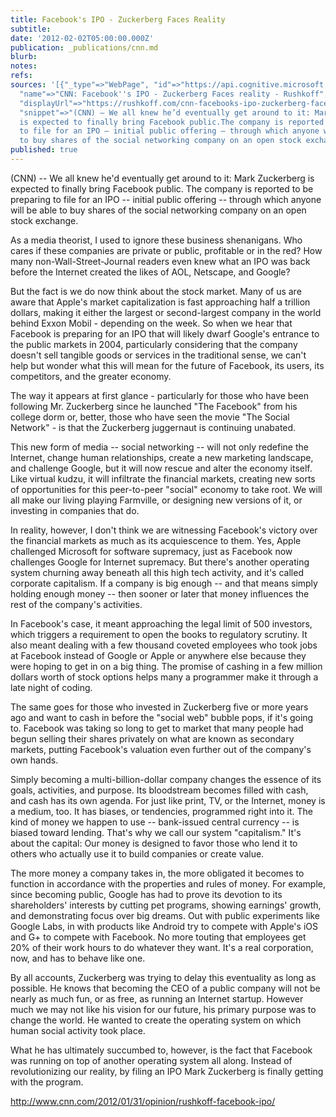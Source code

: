 ```yaml
---
title: Facebook's IPO - Zuckerberg Faces Reality
subtitle: 
date: '2012-02-02T05:00:00.000Z'
publication: _publications/cnn.md
blurb: 
notes: 
refs: 
sources: '[{"_type"=>"WebPage", "id"=>"https://api.cognitive.microsoft.com/api/v7/#WebPages.0",
  "name"=>"CNN: Facebook''s IPO - Zuckerberg Faces reality - Rushkoff", "url"=>"https://rushkoff.com/cnn-facebooks-ipo-zuckerberg-faces-reality/",
  "displayUrl"=>"https://rushkoff.com/cnn-facebooks-ipo-zuckerberg-faces-reality",
  "snippet"=>"(CNN) — We all knew he’d eventually get around to it: Mark Zuckerberg
  is expected to finally bring Facebook public.The company is reported to be preparing
  to file for an IPO — initial public offering — through which anyone will be able
  to buy shares of the social networking company on an open stock exchange.", "dateLastCrawled"=>"2020-07-07T04:47:00.0000000Z"}]'
published: true
---
```

(CNN) -- We all knew he'd eventually get around to it: Mark Zuckerberg is expected to finally bring Facebook public. The company is reported to be preparing to file for an IPO -- initial public offering -- through which anyone will be able to buy shares of the social networking company on an open stock exchange.

As a media theorist, I used to ignore these business shenanigans. Who cares if these companies are private or public, profitable or in the red? How many non-Wall-Street-Journal readers even knew what an IPO was back before the Internet created the likes of AOL, Netscape, and Google?

But the fact is we do now think about the stock market. Many of us are aware that Apple's market capitalization is fast approaching half a trillion dollars, making it either the largest or second-largest company in the world behind Exxon Mobil - depending on the week. So when we hear that Facebook is preparing for an IPO that will likely dwarf Google's entrance to the public markets in 2004, particularly considering that the company doesn't sell tangible goods or services in the traditional sense, we can't help but wonder what this will mean for the future of Facebook, its users, its competitors, and the greater economy.

The way it appears at first glance - particularly for those who have been following Mr. Zuckerberg since he launched "The Facebook" from his college dorm or, better, those who have seen the movie "The Social Network" - is that the Zuckerberg juggernaut is continuing unabated.

This new form of media -- social networking -- will not only redefine the Internet, change human relationships, create a new marketing landscape, and challenge Google, but it will now rescue and alter the economy itself. Like virtual kudzu, it will infiltrate the financial markets, creating new sorts of opportunities for this peer-to-peer "social" economy to take root. We will all make our living playing Farmville, or designing new versions of it, or investing in companies that do.

In reality, however, I don't think we are witnessing Facebook's victory over the financial markets as much as its acquiescence to them. Yes, Apple challenged Microsoft for software supremacy, just as Facebook now challenges Google for Internet supremacy. But there's another operating system churning away beneath all this high tech activity, and it's called corporate capitalism. If a company is big enough -- and that means simply holding enough money -- then sooner or later that money influences the rest of the company's activities.

In Facebook's case, it meant approaching the legal limit of 500 investors, which triggers a requirement to open the books to regulatory scrutiny. It also meant dealing with a few thousand coveted employees who took jobs at Facebook instead of Google or Apple or anywhere else because they were hoping to get in on a big thing. The promise of cashing in a few million dollars worth of stock options helps many a programmer make it through a late night of coding.

The same goes for those who invested in Zuckerberg five or more years ago and want to cash in before the "social web" bubble pops, if it's going to. Facebook was taking so long to get to market that many people had begun selling their shares privately on what are known as secondary markets, putting Facebook's valuation even further out of the company's own hands.

Simply becoming a multi-billion-dollar company changes the essence of its goals, activities, and purpose. Its bloodstream becomes filled with cash, and cash has its own agenda. For just like print, TV, or the Internet, money is a medium, too. It has biases, or tendencies, programmed right into it. The kind of money we happen to use -- bank-issued central currency -- is biased toward lending. That's why we call our system "capitalism." It's about the capital: Our money is designed to favor those who lend it to others who actually use it to build companies or create value.

The more money a company takes in, the more obligated it becomes to function in accordance with the properties and rules of money. For example, since becoming public, Google has had to prove its devotion to its shareholders' interests by cutting pet programs, showing earnings' growth, and demonstrating focus over big dreams. Out with public experiments like Google Labs, in with products like Android try to compete with Apple's iOS and G+ to compete with Facebook. No more touting that employees get 20% of their work hours to do whatever they want. It's a real corporation, now, and has to behave like one.

By all accounts, Zuckerberg was trying to delay this eventuality as long as possible. He knows that becoming the CEO of a public company will not be nearly as much fun, or as free, as running an Internet startup. However much we may not like his vision for our future, his primary purpose was to change the world. He wanted to create the operating system on which human social activity took place.

What he has ultimately succumbed to, however, is the fact that Facebook was running on top of another operating system all along. Instead of revolutionizing our reality, by filing an IPO Mark Zuckerberg is finally getting with the program.

http://www.cnn.com/2012/01/31/opinion/rushkoff-facebook-ipo/
